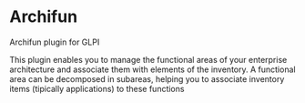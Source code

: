 # Archifun
Archifun plugin for GLPI

This plugin enables you to manage the functional areas of your enterprise architecture and associate them with elements of the inventory.
A functional area can be decomposed in subareas, helping you to associate inventory items (tipically applications) to these functions
